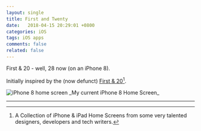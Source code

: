 ```yaml
---
layout: single
title: First and Twenty
date:   2018-04-15 20:29:01 +0800
categories: iOS
tags: iOS apps
comments: false
related: false
---
```

First & 20 - well, 28 now (on an iPhone 8).

Initially inspired by the (now defunct) [First & 20](https://web.archive.org/web/20150410090518/http://www.firstand20.com)[^fn-first].

<img data-src="/assets/images/IMG_9506.JPG" src="/assets/images/IMG_9506-lq.JPG" class="lazyload blur-up" alt="iPhone 8 home screen"/>
_My current iPhone 8 Home Screen_

***

[^fn-first]: A Collection of iPhone & iPad Home Screens from some very talented designers, developers and tech writers.
